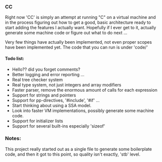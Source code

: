 ### CC
Right now 'CC' is simply an attempt at running "C" on a virtual machine and in the process figuring out how to get
a good, basic architecture ready to start adding the features I actually want.
Hopefully if I ever get to it, actually generate some machine code or figure out what to do next ...

Very few things have actually been implemented, not even proper scopes have been implemented yet.
The code that you can run is under 'code/'

#### Todo list:
 - Hello?? did you forget comments?
 - Better logging and error reporting ...
 - Real tree checker system
 - Real type system, not just integers and array modifiers
 - Faster parser, remove the enormous amount of calls for each expression
 - Support for strings and pointers
 - Support for pp-directives, '#include', '#if' ...
 - Start thinking about using a SSA model.
 - Look into faster VM implementations, possibly generate some machine code.
 - Support for initializer lists
 - Support for several built-ins especially 'sizeof'

### Notes:
This project really started out as a single file to generate some boilerplate code, and then it got to this point,
so quality isn't exactly, 'stb' level.
